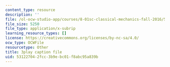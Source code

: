 ```yaml
---
content_type: resource
description: ''
file: /ol-ocw-studio-app/courses/8-01sc-classical-mechanics-fall-2016/531227042fcc3b9ebc01f8abc95a839b_EHCACV8rdig.srt
file_size: 5250
file_type: application/x-subrip
learning_resource_types: []
license: https://creativecommons.org/licenses/by-nc-sa/4.0/
ocw_type: OCWFile
resourcetype: Other
title: 3play caption file
uid: 53122704-2fcc-3b9e-bc01-f8abc95a839b
---
```

